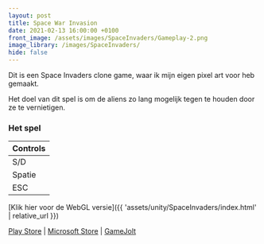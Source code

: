 ```yaml
---
layout: post
title: Space War Invasion
date: 2021-02-13 16:00:00 +0100
front_image: /assets/images/SpaceInvaders/Gameplay-2.png
image_library: /images/SpaceInvaders/
hide: false
---
```


Dit is een Space Invaders clone game, waar ik mijn eigen pixel art voor heb gemaakt.

Het doel van dit spel is om de aliens zo lang mogelijk tegen te houden door ze te vernietigen.

### Het spel

| Controls |
|:------|
| S/D | Beweegt het schip horizontaal |
| Spatie | Schieten |
| ESC | Pauseert het spel |

[Klik hier voor de WebGL versie]({{ 'assets/unity/SpaceInvaders/index.html' | relative_url }})

[Play Store](https://play.google.com/store/apps/details?id=com.GrainGames.SpaceWarInvasion) | [Microsoft Store](https://www.microsoft.com/store/productId/9P476TN0N4P2) | [GameJolt](https://gamejolt.com/games/SpaceInvadersBootleg/578163)
